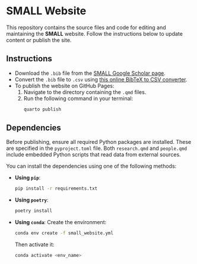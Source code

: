 # SMALL Website

This repository contains the source files and code for editing and maintaining the **SMALL** website. Follow the instructions below to update content or publish the site.

## Instructions

- Download the `.bib` file from the [SMALL Google Scholar page](https://scholar.google.com).
- Convert the `.bib` file to `.csv` using [this online BibTeX to CSV converter](https://www.bibtex.com/c/bibtex-to-csv-converter/).
- To publish the website on GitHub Pages:
  1. Navigate to the directory containing the `.qmd` files.
  2. Run the following command in your terminal:
     ```bash
     quarto publish
     ```

## Dependencies

Before publishing, ensure all required Python packages are installed. These are specified in the `pyproject.toml` file. Both `research.qmd` and `people.qmd` include embedded Python scripts that read data from external sources.

You can install the dependencies using one of the following methods:
- **Using `pip`**:
  ```bash
  pip install -r requirements.txt
  ```
- **Using `poetry`**:
  ```bash
  poetry install
  ```
- **Using `conda`**:
  Create the environment:
  ```bash
  conda env create -f small_website.yml
  ```
  Then activate it:
  ```bash
  conda activate <env_name>
  ```
